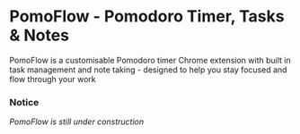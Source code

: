 # PomoFlow - Pomodoro Timer, Tasks & Notes

PomoFlow is a customisable Pomodoro timer Chrome extension with built in task management and note taking - designed to help you stay focused and flow through your work

### Notice
*PomoFlow is still under construction*
